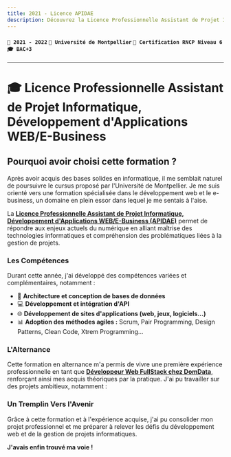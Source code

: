 ```yaml
---
title: 2021 - Licence APIDAE
description: Découvrez la Licence Professionnelle Assistant de Projet Informatique, Développement d'Applications WEB/E-Business (APIDAE) à l'Université de Montpellier.
---
```


#### `📅 2021 - 2022` `🏫 Université de Montpellier` `📜 Certification RNCP Niveau 6` `🎓 BAC+3`

---

# 🎓 Licence Professionnelle Assistant de Projet Informatique, Développement d'Applications WEB/E-Business

## Pourquoi avoir choisi cette formation ?

Après avoir acquis des bases solides en informatique, il me semblait naturel de poursuivre le cursus proposé par l'Université de Montpellier. Je me suis orienté vers une formation spécialisée dans le développement web et le e-business, un domaine en plein essor dans lequel je me sentais à l'aise.

La **[Licence Professionnelle Assistant de Projet Informatique, Développement d'Applications WEB/E-Business (APIDAE)](https://iut-montpellier-sete.edu.umontpellier.fr/files/2020/01/Fiche-de-formation-LP-APIDAE_R_V_2020.pdf)** permet de répondre aux enjeux actuels du numérique en alliant maîtrise des technologies informatiques et compréhension des problématiques liées à la gestion de projets.

### Les Compétences

Durant cette année, j'ai développé des compétences variées et complémentaires, notamment :

-   🧩 **Architecture et conception de bases de données**
-   💻 **Développement et intégration d'API**
-   🌐 **Développement de sites d'applications (web, jeux, logiciels...)**
-   📊 **Adoption des méthodes agiles :** Scrum, Pair Programming, Design Patterns, Clean Code, Xtrem Programming...

### L'Alternance

Cette formation en alternance m'a permis de vivre une première expérience professionnelle en tant que **[Développeur Web FullStack chez DomData](../../03-experiences/03-domdata/index.md)**, renforçant ainsi mes acquis théoriques par la pratique. J'ai pu travailler sur des projets ambitieux, notamment :

### Un Tremplin Vers l'Avenir

Grâce à cette formation et à l'expérience acquise, j'ai pu consolider mon projet professionnel et me préparer à relever les défis du développement web et de la gestion de projets informatiques.

**J'avais enfin trouvé ma voie !**

